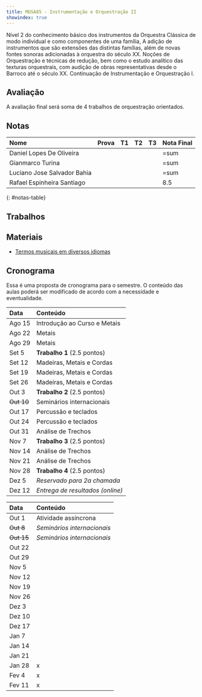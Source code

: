 ```yaml
---
title: MUSA85 - Instrumentação e Orquestração II
showindex: true
---
```


Nível 2 do conhecimento básico dos instrumentos da Orquestra Clássica de modo
individual e como componentes de uma família, A adição de instrumentos que são
extensões das distintas famílias, além de novas fontes sonoras adicionadas à
orquestra do século XX. Noções de Orquestração e técnicas de redução, bem como o
estudo analítico das texturas orquestrais, com audição de obras representativas
desde o Barroco até o século XX. Continuação de Instrumentação e Orquestração I.

## Avaliação

A avaliação final será soma de 4 trabalhos de orquestração orientados.

## Notas

| Nome                        | Prova | T1 | T2 | T3 | Nota Final |
|:----------------------------|:------|:---|:---|:---|:-----------|
| Daniel Lopes De Oliveira    |       |    |    |    | =sum       |
| Gianmarco Turina            |       |    |    |    | =sum       |
| Luciano Jose Salvador Bahia |       |    |    |    | =sum       |
| Rafael Espinheira Santiago  |       |    |    |    | 8.5        |
{: #notas-table}

<!-- | Rafael Espinheira Santiago | 1.0 | 2.5 | 2.5 | 2.5  -->

## Trabalhos


## Materiais

- [Termos musicais em diversos idiomas](https://web.library.yale.edu/cataloging/music/instname)

## Cronograma

Essa é uma proposta de cronograma para o semestre. O conteúdo das aulas poderá
ser modificado de acordo com a necessidade e eventualidade.

| Data       | Conteúdo                         |
|:-----------|:---------------------------------|
| Ago 15     | Introdução ao Curso e Metais     |
| Ago 22     | Metais                           |
| Ago 29     | Metais                           |
| Set 5      | **Trabalho 1** (2.5 pontos)      |
| Set 12     | Madeiras, Metais e Cordas        |
| Set 19     | Madeiras, Metais e Cordas        |
| Set 26     | Madeiras, Metais e Cordas        |
| Out 3      | **Trabalho 2** (2.5 pontos)      |
| ~~Out 10~~ | Seminários internacionais        |
| Out 17     | Percussão e teclados             |
| Out 24     | Percussão e teclados             |
| Out 31     | Análise de Trechos               |
| Nov 7      | **Trabalho 3** (2.5 pontos)      |
| Nov 14     | Análise de Trechos               |
| Nov 21     | Análise de Trechos               |
| Nov 28     | **Trabalho 4** (2.5 pontos)      |
| Dez 5      | _Reservado para 2a chamada_      |
| Dez 12     | _Entrega de resultados (online)_ |

| Data       | Conteúdo                    |
|:-----------|:----------------------------|
| Out 1      | Atividade assíncrona        |
| ~~Out 8~~  | *Seminários internacionais* |
| ~~Out 15~~ | *Seminários internacionais* |
| Out 22     |                             |
| Out 29     |                             |
| Nov 5      |                             |
| Nov 12     |                             |
| Nov 19     |                             |
| Nov 26     |                             |
| Dez 3      |                             |
| Dez 10     |                             |
| Dez 17     |                             |
| Jan 7      |                             |
| Jan 14     |                             |
| Jan 21     |                             |
| Jan 28     | x                           |
| Fev 4      | x                           |
| Fev 11     | x                           |
